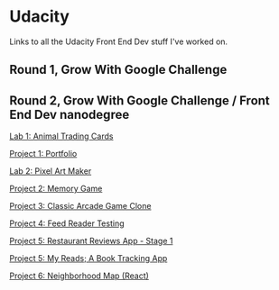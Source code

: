 # Udacity
Links to all the Udacity Front End Dev stuff I've worked on.

## Round 1, Grow With Google Challenge

## Round 2, Grow With Google Challenge / Front End Dev nanodegree

[Lab 1: Animal Trading Cards]()

[Project 1: Portfolio](https://github.com/terribedore/gwg-r2-fend-project1-portfolio)

[Lab 2: Pixel Art Maker]()

[Project 2: Memory Game]()

[Project 3: Classic Arcade Game Clone]()

[Project 4: Feed Reader Testing]()

[Project 5: Restaurant Reviews App - Stage 1]()

[Project 5: My Reads; A Book Tracking App]()

[Project 6: Neighborhood Map (React)]()
